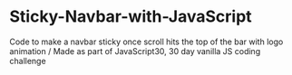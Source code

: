 # Sticky-Navbar-with-JavaScript
Code to make a navbar sticky once scroll hits the top of the bar with logo animation / Made as part of JavaScript30, 30 day vanilla JS coding challenge
